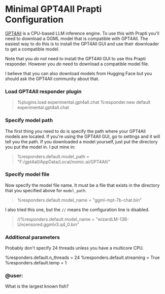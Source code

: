 # Minimal GPT4All Prapti Configuration

[GPT4All](https://gpt4all.io/index.html) is a CPU-based LLM inference engine. To use this with Prapti you'll need to download a GGML model that is compatible with GPT4All. The easiest way to do this is to install the GPT4All GUI and use their downloader to get a compatible model.

Note that you *do not* need to install the GPT4All GUI to use this Prapti responder. However you *do* need to download a compatible model file.

I believe that you can also download models from Hugging Face but you should ask the GPT4All community about that.

### Load GPT4All responder plugin

>%plugins.load experimental.gpt4all.chat
>%responder.new default experimental.gpt4all.chat

### Specify model path

The first thing you need to do is specify the path where your GPT4All models are located. If you're using the GPT4All GUI, go to settings and it will tell you the path. If you downloaded a model yourself, just put the directory you put the model in. I put mine in:

>%responders.default.model_path = "F:/gpt4all/AppData/Local/nomic.ai/GPT4All/"

### Specify model file

Now specify the model file name. It must be a file that exists in the directory that you specified above for `model_path`.

>%responders.default.model_name = "ggml-mpt-7b-chat.bin"

I also tried this one, but the `//` means the configuration line is disabled.
>//%responders.default.model_name = "wizardLM-13B-Uncensored.ggmlv3.q4_0.bin"

### Additional parameters

Probably don't specify 24 threads unless you have a multicore CPU.

%responders.default.n_threads = 24
%responders.default.streaming = True
%responders.default.temp = 1

### @user:

What is the largest known fish?
